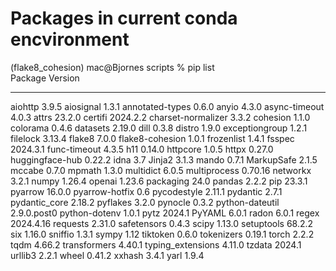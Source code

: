 # Packages in current conda encvironment
(flake8_cohesion) mac@Bjornes scripts % pip list               
Package            Version
------------------ -----------
aiohttp            3.9.5
aiosignal          1.3.1
annotated-types    0.6.0
anyio              4.3.0
async-timeout      4.0.3
attrs              23.2.0
certifi            2024.2.2
charset-normalizer 3.3.2
cohesion           1.1.0
colorama           0.4.6
datasets           2.19.0
dill               0.3.8
distro             1.9.0
exceptiongroup     1.2.1
filelock           3.13.4
flake8             7.0.0
flake8-cohesion    1.0.1
frozenlist         1.4.1
fsspec             2024.3.1
func-timeout       4.3.5
h11                0.14.0
httpcore           1.0.5
httpx              0.27.0
huggingface-hub    0.22.2
idna               3.7
Jinja2             3.1.3
mando              0.7.1
MarkupSafe         2.1.5
mccabe             0.7.0
mpmath             1.3.0
multidict          6.0.5
multiprocess       0.70.16
networkx           3.2.1
numpy              1.26.4
openai             1.23.6
packaging          24.0
pandas             2.2.2
pip                23.3.1
pyarrow            16.0.0
pyarrow-hotfix     0.6
pycodestyle        2.11.1
pydantic           2.7.1
pydantic_core      2.18.2
pyflakes           3.2.0
pynocle            0.3.2
python-dateutil    2.9.0.post0
python-dotenv      1.0.1
pytz               2024.1
PyYAML             6.0.1
radon              6.0.1
regex              2024.4.16
requests           2.31.0
safetensors        0.4.3
scipy              1.13.0
setuptools         68.2.2
six                1.16.0
sniffio            1.3.1
sympy              1.12
tiktoken           0.6.0
tokenizers         0.19.1
torch              2.2.2
tqdm               4.66.2
transformers       4.40.1
typing_extensions  4.11.0
tzdata             2024.1
urllib3            2.2.1
wheel              0.41.2
xxhash             3.4.1
yarl               1.9.4
#